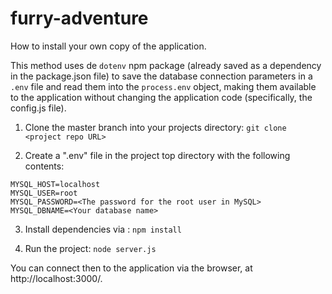 # furry-adventure

How to install your own copy of the application.  

This method uses de ```dotenv``` npm package (already saved as a dependency in the package.json file) to save the database connection parameters in a ```.env``` file and read them into 
the ```process.env``` object, making them available to the application without changing the application code (specifically, the config.js file).

1) Clone the master branch into your projects directory:
```git clone <project repo URL>```

2) Create a ".env" file in the project top directory with the following contents:
```
MYSQL_HOST=localhost
MYSQL_USER=root
MYSQL_PASSWORD=<The password for the root user in MySQL>
MYSQL_DBNAME=<Your database name>
```

3) Install dependencies via : 
```npm install```

4) Run the project:
``` node server.js ```

You can connect then to the application via the browser, at http://localhost:3000/.
